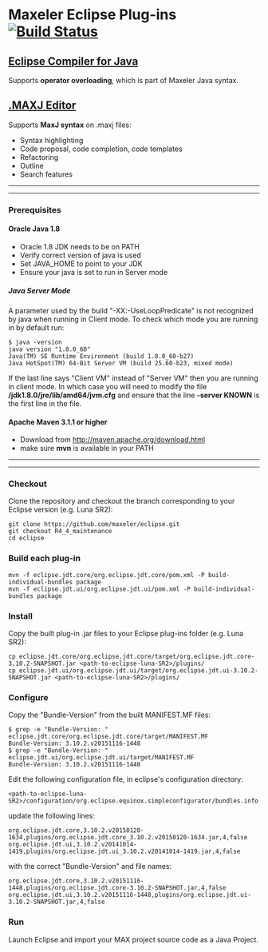 # Maxeler Eclipse Plug-ins [![Build Status](https://travis-ci.org/maxeler/eclipse.svg?branch=R4_4_maintenance)](https://travis-ci.org/maxeler/eclipse)

## [Eclipse Compiler for Java](https://github.com/maxeler/eclipse/tree/R4_4_maintenance/eclipse.jdt.core/org.eclipse.jdt.core)
Supports **operator overloading**, which is part of Maxeler Java syntax.

## [.MAXJ Editor](https://github.com/maxeler/eclipse/tree/R4_4_maintenance/eclipse.jdt.ui/org.eclipse.jdt.ui)
Supports **MaxJ syntax** on .maxj files:
  * Syntax highlighting
  * Code proposal, code completion, code templates
  * Refactoring
  * Outline
  * Search features

***
***

### Prerequisites
#### Oracle Java 1.8
* Oracle 1.8 JDK needs to be on PATH
* Verify correct version of java is used
* Set JAVA_HOME to point to your JDK
* Ensure your java is set to run in Server mode

##### Java Server Mode
A parameter used by the build "-XX:-UseLoopPredicate" is not recognized by java when running in Client mode. To check which mode you are running in by default run:
```
$ java -version
java version "1.8.0_60"
Java(TM) SE Runtime Environment (build 1.8.0_60-b27)
Java HotSpot(TM) 64-Bit Server VM (build 25.60-b23, mixed mode)
```
If the last line says "Client VM" instead of "Server VM" then you are running in client mode. In which case you will need to modify the file **/jdk1.8.0/jre/lib/amd64/jvm.cfg** and ensure that the line **-server KNOWN** is the first line in the file.

#### Apache Maven 3.1.1 or higher
* Download from http://maven.apache.org/download.html
* make sure **mvn** is available in your PATH

***
***

### Checkout
Clone the repository and checkout the branch corresponding to your Eclipse version (e.g. Luna SR2):
```
git clone https://github.com/maxeler/eclipse.git
git checkout R4_4_maintenance
cd eclipse
```

### Build each plug-in
```
mvn -f eclipse.jdt.core/org.eclipse.jdt.core/pom.xml -P build-individual-bundles package
mvn -f eclipse.jdt.ui/org.eclipse.jdt.ui/pom.xml -P build-individual-bundles package
```

### Install
Copy the built plug-in .jar files to your Eclipse plug-ins folder (e.g. Luna SR2):
```
cp eclipse.jdt.core/org.eclipse.jdt.core/target/org.eclipse.jdt.core-3.10.2-SNAPSHOT.jar <path-to-eclipse-luna-SR2>/plugins/
cp eclipse.jdt.ui/org.eclipse.jdt.ui/target/org.eclipse.jdt.ui-3.10.2-SNAPSHOT.jar <path-to-eclipse-luna-SR2>/plugins/
```

### Configure
Copy the "Bundle-Version" from the built MANIFEST.MF files:
```
$ grep -e "Bundle-Version: " eclipse.jdt.core/org.eclipse.jdt.core/target/MANIFEST.MF
Bundle-Version: 3.10.2.v20151116-1448
$ grep -e "Bundle-Version: " eclipse.jdt.ui/org.eclipse.jdt.ui/target/MANIFEST.MF
Bundle-Version: 3.10.2.v20151116-1448
```
Edit the following configuration file, in eclipse's configuration directory:
```
<path-to-eclipse-luna-SR2>/configuration/org.eclipse.equinox.simpleconfigurator/bundles.info
```
update the following lines:
```
org.eclipse.jdt.core,3.10.2.v20150120-1634,plugins/org.eclipse.jdt.core_3.10.2.v20150120-1634.jar,4,false
org.eclipse.jdt.ui,3.10.2.v20141014-1419,plugins/org.eclipse.jdt.ui_3.10.2.v20141014-1419.jar,4,false
```
with the correct "Bundle-Version" and file names:
```
org.eclipse.jdt.core,3.10.2.v20151116-1448,plugins/org.eclipse.jdt.core-3.10.2-SNAPSHOT.jar,4,false
org.eclipse.jdt.ui,3.10.2.v20151116-1448,plugins/org.eclipse.jdt.ui-3.10.2-SNAPSHOT.jar,4,false
```

### Run
Launch Eclipse and import your MAX project source code as a Java Project.
